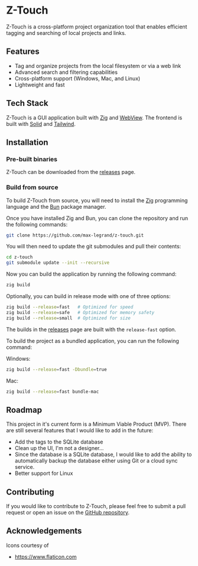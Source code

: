 # Z-Touch

Z-Touch is a cross-platform project organization tool that enables efficient tagging and searching of local projects and links.

## Features
- Tag and organize projects from the local filesystem or via a web link
- Advanced search and filtering capabilities
- Cross-platform support (Windows, Mac, and Linux)
- Lightweight and fast

## Tech Stack
Z-Touch is a GUI application built with [Zig](https://github.com/ziglang/zig) and [WebView](https://github.com/thechampagne/webview-zig).
The frontend is built with [Solid](https://www.solidjs.com/) and [Tailwind](https://tailwindcss.com/).

## Installation
### Pre-built binaries
Z-Touch can be downloaded from the [releases](https://github.com/max-legrand/z-touch/releases) page.

### Build from source
To build Z-Touch from source, you will need to install the [Zig](https://ziglang.org/) programming language and the [Bun](https://bun.sh/) package manager.

Once you have installed Zig and Bun, you can clone the repository and run the following commands:

```bash
git clone https://github.com/max-legrand/z-touch.git
```

You will then need to update the git submodules and pull their contents:

```bash
cd z-touch
git submodule update --init --recursive
```

Now you can build the application by running the following command:

```bash
zig build
```

Optionally, you can build in release mode with one of three options:

```bash
zig build --release=fast   # Optimized for speed
zig build --release=safe   # Optimized for memory safety
zig build --release=small  # Optimized for size
```

The builds in the [releases](https://github.com/max-legrand/z-touch/releases) page are built with the `release-fast` option.

To build the project as a bundled application, you can run the following command:

Windows:
```bash
zig build --release=fast -Dbundle=true
```

Mac:
```bash
zig build --release=fast bundle-mac
```

## Roadmap
This project in it's current form is a Minimum Viable Product (MVP). There are still several features that I would like to add in the future:
- Add the tags to the SQLite database
- Clean up the UI, I'm not a designer...
- Since the database is a SQLite database, I would like to add the ability to automatically backup the database either using Git or a cloud sync service.
- Better support for Linux

## Contributing
If you would like to contribute to Z-Touch, please feel free to submit a pull request or open an issue on the [GitHub repository](https://github.com/max-legrand/z-touch).

## Acknowledgements
Icons courtesy of
- https://www.flaticon.com



